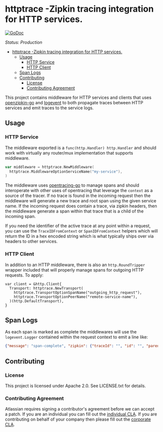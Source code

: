 <a id="markdown-httptrace--zipkin-tracing-integration-for-http-services" name="httptrace--zipkin-tracing-integration-for-http-services"></a>
# httptrace -Zipkin tracing integration for HTTP services. #
[![GoDoc](https://godoc.org/github.com/asecurityteam/httptrace?status.svg)](https://godoc.org/github.com/asecurityteam/httptrace)

*Status: Production*

<!-- TOC -->

- [httptrace -Zipkin tracing integration for HTTP services.](#httptrace--zipkin-tracing-integration-for-http-services)
    - [Usage](#usage)
        - [HTTP Service](#http-service)
        - [HTTP Client](#http-client)
    - [Span Logs](#span-logs)
    - [Contributing](#contributing)
        - [License](#license)
        - [Contributing Agreement](#contributing-agreement)

<!-- /TOC -->

This project contains middleware for HTTP services and clients that uses
[openzipkin-go](https://github.com/openzipkin/zipkin-go-opentracing) and
[logevent](https://github.com/asecurityteam/logevent) to both propagate traces
between HTTP services and emit traces to the service logs.

<a id="markdown-usage" name="usage"></a>
## Usage ##

<a id="markdown-http-service" name="http-service"></a>
### HTTP Service ###

The middleware exported is a `func(http.Handler) http.Handler` and should
work with virtually any router/mux implementation that supports middleware.

```go
var middleware = httptrace.NewMiddleware(
  httptrace.MiddlewareOptionServiceName("my-service"),
)
```

The middleware uses
[opentracing-go](https://github.com/opentracing/opentracing-go) to manage
spans and should interoperate with other uses of opentracing that leverage the
`context` as a source of the tracer. If no trace is found in the incoming
request then the middleware will generate a new trace and root span using the
given service name. If the incoming request does contain a trace, via zipkin
headers, then the middleware generate a span within that trace that is a child
of the incoming span.

If you need the identifier of the active trace at any point within a request,
you can use the `TraceIDFromContext` or `SpanIDFromContext` helpers which will
return the ID in a hex encoded string which is what typically ships over via
headers to other services.

<a id="markdown-http-client" name="http-client"></a>
### HTTP Client ###

In addition to an HTTP middleware, there is also an `http.RoundTripper` wrapper
included that will properly manage spans for outgoing HTTP requests. To apply:

```golang
var client = &http.Client{
  Transport: httptrace.NewTransport(
    httptrace.TransportOptionSpanName("outgoing_http_request"),
    httptrace.TransportOptionPeerName("remote-service-name"),
  )(http.DefaultTransport),
}
```

<a id="markdown-span-logs" name="span-logs"></a>
## Span Logs ##

As each span is marked as complete the middlewares will use the
`logevent.Logger` contained within the request context to emit a line like:

```json
{"message": "span-complete", "zipkin": {"traceId": "", "id": "", "parentId": "", "name": "", "timestamp": "", "duration": "", "annotations": [{"timestamp": "", "value": ""}], "binaryAnnotations": [{"key": "", "value": ""}]}}
```

<a id="markdown-contributing" name="contributing"></a>
## Contributing ##

<a id="markdown-license" name="license"></a>
### License ###

This project is licensed under Apache 2.0. See LICENSE.txt for details.

<a id="markdown-contributing-agreement" name="contributing-agreement"></a>
### Contributing Agreement ###

Atlassian requires signing a contributor's agreement before we can accept a
patch. If you are an individual you can fill out the
[individual CLA](https://na2.docusign.net/Member/PowerFormSigning.aspx?PowerFormId=3f94fbdc-2fbe-46ac-b14c-5d152700ae5d).
If you are contributing on behalf of your company then please fill out the
[corporate CLA](https://na2.docusign.net/Member/PowerFormSigning.aspx?PowerFormId=e1c17c66-ca4d-4aab-a953-2c231af4a20b).
